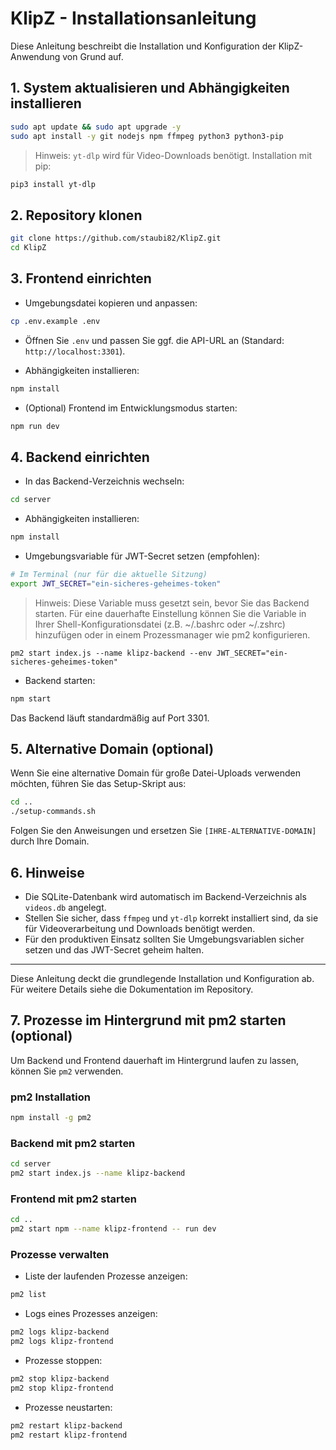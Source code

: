 # KlipZ - Installationsanleitung

Diese Anleitung beschreibt die Installation und Konfiguration der KlipZ-Anwendung von Grund auf.

## 1. System aktualisieren und Abhängigkeiten installieren

```bash
sudo apt update && sudo apt upgrade -y
sudo apt install -y git nodejs npm ffmpeg python3 python3-pip
```

> Hinweis: `yt-dlp` wird für Video-Downloads benötigt. Installation mit pip:

```bash
pip3 install yt-dlp
```

## 2. Repository klonen

```bash
git clone https://github.com/staubi82/KlipZ.git
cd KlipZ
```

## 3. Frontend einrichten

- Umgebungsdatei kopieren und anpassen:

```bash
cp .env.example .env
```

- Öffnen Sie `.env` und passen Sie ggf. die API-URL an (Standard: `http://localhost:3301`).

- Abhängigkeiten installieren:

```bash
npm install
```

- (Optional) Frontend im Entwicklungsmodus starten:

```bash
npm run dev
```

## 4. Backend einrichten

- In das Backend-Verzeichnis wechseln:

```bash
cd server
```

- Abhängigkeiten installieren:

```bash
npm install
```

- Umgebungsvariable für JWT-Secret setzen (empfohlen):

```bash
# Im Terminal (nur für die aktuelle Sitzung)
export JWT_SECRET="ein-sicheres-geheimes-token"
```

> Hinweis: Diese Variable muss gesetzt sein, bevor Sie das Backend starten. Für eine dauerhafte Einstellung können Sie die Variable in Ihrer Shell-Konfigurationsdatei (z.B. ~/.bashrc oder ~/.zshrc) hinzufügen oder in einem Prozessmanager wie pm2 konfigurieren.
```
pm2 start index.js --name klipz-backend --env JWT_SECRET="ein-sicheres-geheimes-token"
```

- Backend starten:

```bash
npm start
```

Das Backend läuft standardmäßig auf Port 3301.

## 5. Alternative Domain (optional)

Wenn Sie eine alternative Domain für große Datei-Uploads verwenden möchten, führen Sie das Setup-Skript aus:

```bash
cd ..
./setup-commands.sh
```

Folgen Sie den Anweisungen und ersetzen Sie `[IHRE-ALTERNATIVE-DOMAIN]` durch Ihre Domain.

## 6. Hinweise

- Die SQLite-Datenbank wird automatisch im Backend-Verzeichnis als `videos.db` angelegt.
- Stellen Sie sicher, dass `ffmpeg` und `yt-dlp` korrekt installiert sind, da sie für Videoverarbeitung und Downloads benötigt werden.
- Für den produktiven Einsatz sollten Sie Umgebungsvariablen sicher setzen und das JWT-Secret geheim halten.

---

Diese Anleitung deckt die grundlegende Installation und Konfiguration ab. Für weitere Details siehe die Dokumentation im Repository.

## 7. Prozesse im Hintergrund mit pm2 starten (optional)

Um Backend und Frontend dauerhaft im Hintergrund laufen zu lassen, können Sie `pm2` verwenden.

### pm2 Installation

```bash
npm install -g pm2
```

### Backend mit pm2 starten

```bash
cd server
pm2 start index.js --name klipz-backend
```

### Frontend mit pm2 starten

```bash
cd ..
pm2 start npm --name klipz-frontend -- run dev
```

### Prozesse verwalten

- Liste der laufenden Prozesse anzeigen:

```bash
pm2 list
```

- Logs eines Prozesses anzeigen:

```bash
pm2 logs klipz-backend
pm2 logs klipz-frontend
```

- Prozesse stoppen:

```bash
pm2 stop klipz-backend
pm2 stop klipz-frontend
```

- Prozesse neustarten:

```bash
pm2 restart klipz-backend
pm2 restart klipz-frontend
```